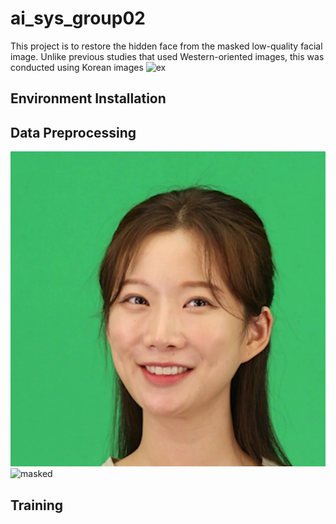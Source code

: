 # ai_sys_group02
This project is to restore the hidden face from the masked low-quality facial image. Unlike previous studies that used Western-oriented images, this was conducted using Korean images
![ex](https://drive.google.com/file/d/1phjn3rErA1w3ag001cPRWoSna3tsOh9L/view?usp=drive_link)

## Environment Installation


## Data Preprocessing
![unmask](https://github.com/SoooJinKim/ai_sys_group02/blob/main/example/KakaoTalk_20240606_103504282.png)  ![masked]()

## Training

